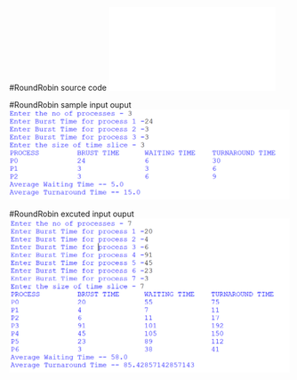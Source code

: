 #RoundRobin source code
![program file](roundrobin_5A5.py)

#RoundRobin sample input ouput
![TestedOutput](roundrobin_io_5a5.png)

#RoundRobin excuted input ouput
![program output](roundrobin_eo_5A5.png)
